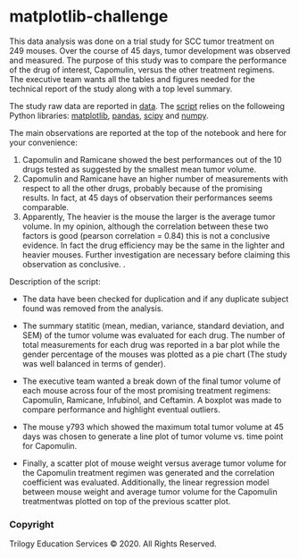 # matplotlib-challenge

This data analysis was done on a trial study for SCC tumor treatment on 249 mouses. Over the course of 45 days, tumor development was observed and measured. The purpose of this study was to compare the performance of the drug of interest, Capomulin, versus the other treatment regimens. The executive team wants all the tables and figures needed for the technical report of the study along with a top level summary.

The study raw data are reported in [data](./data). The [script](./pymaceuticals_starter.ipybn) relies on the followeing Python libraries: [matplotlib](https://matplotlib.org/), [pandas](https://pandas.pydata.org/docs/), [scipy](https://docs.scipy.org/doc/scipy/reference/) and [numpy](https://numpy.org/doc/). 

The main observations are reported at the top of the notebook and here for your convenience:
1. Capomulin and Ramicane showed the best performances out of the 10 drugs tested as suggested by the smallest mean tumor volume.
2. Capomulin and Ramicane have an higher number of measurements with respect to all the other drugs, probably because of the promising results. In fact, at 45 days of observation their performances seems comparable.
3. Apparently, The heavier is the mouse the larger is the average tumor volume. In my opinion, although the correlation between these two factors is good (pearson correlation = 0.84) this is not a conclusive evidence. In fact the drug efficiency may be the same in the lighter and heavier mouses. Further investigation are necessary before claiming this observation as conclusive. .

Description of the script:
* The data have been checked for duplication and if any duplicate subject found was removed from the analysis.
* The summary statitic (mean, median, variance, standard deviation, and SEM) of the tumor volume was evaluated for each drug. The number of total measurements for each drug was reported in a bar plot while the gender percentage of the mouses was plotted as a pie chart (The study was well balanced in terms of gender). 
* The executive team wanted a break down of the final tumor volume of each mouse across four of the most promising treatment regimens: Capomulin, Ramicane, Infubinol, and Ceftamin. A boxplot was made to compare performance and highlight eventual outliers.
* The mouse y793 which showed the maximum total tumor volume at 45 days was chosen to generate a line plot of tumor volume vs. time point for Capomulin.

* Finally, a scatter plot of mouse weight versus average tumor volume for the Capomulin treatment regimen was generated and the correlation coefficient was evaluated. Additionally, the linear regression model between mouse weight and average tumor volume for the Capomulin treatmentwas plotted on top of the previous scatter plot.


### Copyright

Trilogy Education Services © 2020. All Rights Reserved.
